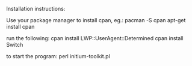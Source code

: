 Installation instructions:

Use your package manager to install cpan, eg.:
pacman -S cpan
apt-get install cpan

run the following:
    cpan install LWP::UserAgent::Determined
    cpan install Switch

to start the program:
    perl initium-toolkit.pl
    
